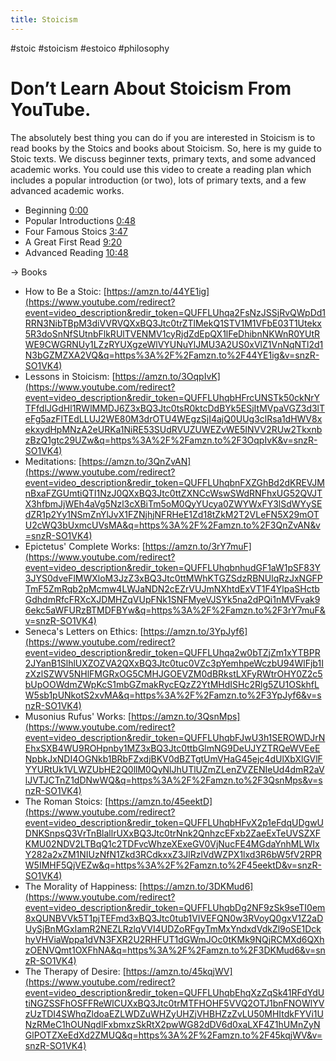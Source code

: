 ```yaml
---
title: Stoicism
---
```




#stoic #stoicism #estoico #philosophy

# Don’t Learn About Stoicism From YouTube.

The absolutely best thing you can do if you are interested in Stoicism is to read books by the Stoics and books about Stoicism. So, here is my guide to Stoic texts. We discuss beginner texts, primary texts, and some advanced academic works.  You could use this video to create a reading plan which includes a popular introduction (or two), lots of primary texts, and a few advanced academic works. 

- Beginning [0:00](https://www.youtube.com/watch?v=snzR-SO1VK4&list=WL&index=34&t=0s) 
- Popular Introductions [0:48](https://www.youtube.com/watch?v=snzR-SO1VK4&list=WL&index=34&t=48s) 
- Four Famous Stoics [3:47](https://www.youtube.com/watch?v=snzR-SO1VK4&list=WL&index=34&t=227s) 
- A Great First Read [9:20](https://www.youtube.com/watch?v=snzR-SO1VK4&list=WL&index=34&t=560s) 
- Advanced Reading [10:48](https://www.youtube.com/watch?v=snzR-SO1VK4&list=WL&index=34&t=648s)

→ Books 

- How to Be a Stoic: [https://amzn.to/44YE1ig](https://www.youtube.com/redirect?event=video_description&redir_token=QUFFLUhqa2FsNzJSSjRvQWpDd1RRN3NibTBpM3diVVRVQXxBQ3Jtc0trZTlMekQ1STV1M1VFbE03T1Utekx5R3doSnNfSUtnbFlkRUlTVENMV1cyRjdZdEpQX1lFeDhibnNKWnR0YUtRWE9CWGRNUy1LZzRYUXgzeWlVYUNuYlJMU3A2US0xVlZ1VnNqNTl2d1N3bGZMZXA2VQ&q=https%3A%2F%2Famzn.to%2F44YE1ig&v=snzR-SO1VK4) 
- Lessons in Stoicism: [https://amzn.to/3OqpIvK](https://www.youtube.com/redirect?event=video_description&redir_token=QUFFLUhqbHFrcUNSTk50ckNrYTFfdlJGdHl1RWlMMDJ6Z3xBQ3Jtc0tsR0ktcDdBYk5ESjItMVpaVGZ3d3lTeFg5azFlTEdLLUJ2WE80M3drOTU4WEgzSjI4ajQ0UUg3clRsa1dHWV8xekxydHpMNzA2eURKa1NiRE53SUdRVUZUWEZvWE5INVV2RUw2TkxnbzBzQ1gtc29UZw&q=https%3A%2F%2Famzn.to%2F3OqpIvK&v=snzR-SO1VK4) 
- Meditations: [https://amzn.to/3QnZvAN](https://www.youtube.com/redirect?event=video_description&redir_token=QUFFLUhqbnFXZGhBd2dKREVJMnBxaFZGUmtiQTI1NzJ0QXxBQ3Jtc0ttZXNCcWswSWdRNFhxUG52QVJTX3hfbmJjWEh4aVg5Nzl3cXBiTm5oM0QyYUcya0ZWYWxFY3lSdWYySEdZR1p2Yy1NSmZnYlJvX1FZNjhjNFRHeE1Zd18tZkM2T2VLeFN5X29mOTU2cWQ3bUxmcUVsMA&q=https%3A%2F%2Famzn.to%2F3QnZvAN&v=snzR-SO1VK4) 
- Epictetus' Complete Works: [https://amzn.to/3rY7muF](https://www.youtube.com/redirect?event=video_description&redir_token=QUFFLUhqbnhudGF1aW1pSF83Y3JYS0dveFlMWXloM3JzZ3xBQ3Jtc0ttMWhKTGZSdzRBNUlqRzJxNGFPTmF5ZmRqb2pMcmw4LWJaNDN2cEZrVUJmNXhtdExVT1F4YlpaSHctbGdhdmRfcFRXcXJDMHZqVUpFNk1SNFMyeVJSYk5na2dPQi1nMVFvak96ekc5aWFURzBTMDFBYw&q=https%3A%2F%2Famzn.to%2F3rY7muF&v=snzR-SO1VK4) 
- Seneca's Letters on Ethics: [https://amzn.to/3YpJyf6](https://www.youtube.com/redirect?event=video_description&redir_token=QUFFLUhqa2w0bTZjZm1xYTBPR2JYanB1SlhlUXZOZVA2QXxBQ3Jtc0tuc0VZc3pYemhpeWczbU94WlFjb1IzXzlSZWV5NHlFMGRxOG5CMHJGOEVZM0dBRkstLXFyRWtrOHY0Z2c5bUpOOWdmZWpKcS1mbGZmakRycEQzZ2YtMHdISHc2Rlg5ZU1OSkhfLW5sb1pUNkotS2xvMA&q=https%3A%2F%2Famzn.to%2F3YpJyf6&v=snzR-SO1VK4) 
- Musonius Rufus' Works: [https://amzn.to/3QsnMps](https://www.youtube.com/redirect?event=video_description&redir_token=QUFFLUhqbFJwU3h1SEROWDJrNEhxSXB4WU9ROHpnby1MZ3xBQ3Jtc0ttbGlmNG9DeUJYZTRQeWVEeENpbkJxNDI4OGNkb1BRbFZxdjBKV0dBZTgtUmVHaG45ejc4dUlXbXlGVlFYYURtUk1VLWZUbHE2Q0llM0QyNlJhUTlUZmZLenZVZENIeUd4dmR2aVlJVTJCTnZ1dDNwWQ&q=https%3A%2F%2Famzn.to%2F3QsnMps&v=snzR-SO1VK4) 
- The Roman Stoics: [https://amzn.to/45eektD](https://www.youtube.com/redirect?event=video_description&redir_token=QUFFLUhqbHFvX2p1eFdqUDgwUDNKSnpsQ3VrTnBlallrUXxBQ3Jtc0trNnk2QnhzcEFxb2ZaeExTeUVSZXFKMU02NDV2LTBqQ1c2TDFvcWhzeXExeGV0VjNucFE4MGdaYnhMLWIxY282a2xZM1NIUzNfN1Zkd3RCdkxxZ3JlRzlVdWZPX1lxd3R6bW5fV2RPRW5IMHF5QjVEZw&q=https%3A%2F%2Famzn.to%2F45eektD&v=snzR-SO1VK4) 
- The Morality of Happiness: [https://amzn.to/3DKMud6](https://www.youtube.com/redirect?event=video_description&redir_token=QUFFLUhqbDg2NF9zSk9seTI0em8xQUNBVVk5T1pjTEFmd3xBQ3Jtc0tub1VIVEFQN0w3RVoyQ0gxV1Z2aDUySjBnMGxIamR2NEZLRzlqVVI4UDZoRFgyTmMxYndxdVdkZl9oSE1DckhyVHViaWppa1dVN3FXR2U2RHFUT1dGWmJOc0tKMk9NQjRCMXd6QXhzOENVQmt1OXFhNA&q=https%3A%2F%2Famzn.to%2F3DKMud6&v=snzR-SO1VK4) 
- The Therapy of Desire: [https://amzn.to/45kqjWV](https://www.youtube.com/redirect?event=video_description&redir_token=QUFFLUhqbEhqXzZqSk41RFdYdUtiNGZSSFhOSFFReWlCUXxBQ3Jtc0trMTFHOHF5VVQ2OTJ1bnFNOWlYVzUzTDI4SWhqZldoaEZLWDZuWHZyUHZjVHBHZzZvLU50MHItdkFYVi1UNzRMeC1hOUNqdlFxbmxzSkRtX2pwWG82dDV6d0xaLXF4Z1hUMnZyNGlPOTZXeEdXd2ZMUQ&q=https%3A%2F%2Famzn.to%2F45kqjWV&v=snzR-SO1VK4)
